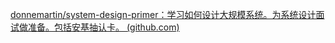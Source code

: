 [donnemartin/system-design-primer：学习如何设计大规模系统。为系统设计面试做准备。包括安基抽认卡。 (github.com)](https://github.com/donnemartin/system-design-primer)